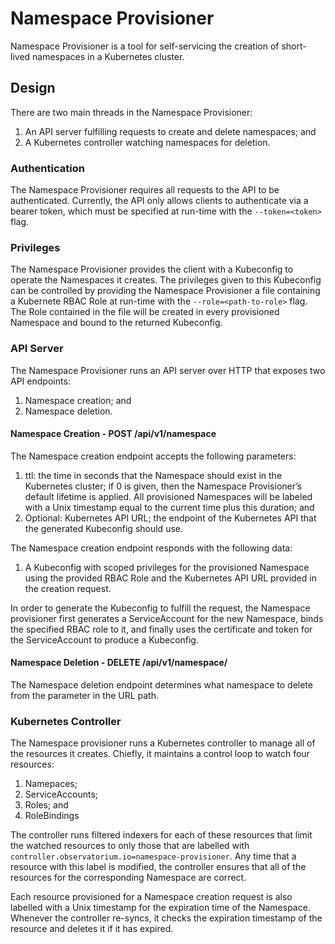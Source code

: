 # Namespace Provisioner

Namespace Provisioner is a tool for self-servicing the creation of short-lived namespaces in a Kubernetes cluster.

## Design

There are two main threads in the Namespace Provisioner:
1. An API server fulfilling requests to create and delete namespaces; and
1. A Kubernetes controller watching namespaces for deletion.

### Authentication

The Namespace Provisioner requires all requests to the API to be authenticated.
Currently, the API only allows clients to authenticate via a bearer token, which must be specified at run-time with the `--token=<token>` flag.

### Privileges

The Namespace Provisioner provides the client with a Kubeconfig to operate the Namespaces it creates.
The privileges given to this Kubeconfig can be controlled by providing the Namespace Provisioner a file containing a Kubernete RBAC Role at run-time with the `--role=<path-to-role>` flag.
The Role contained in the file will be created in every provisioned Namespace and bound to the returned Kubeconfig. 

### API Server

The Namespace Provisioner runs an API server over HTTP that exposes two API endpoints:
1. Namespace creation; and
1. Namespace deletion.

#### Namespace Creation - POST /api/v1/namespace

The Namespace creation endpoint accepts the following parameters:
1. ttl: the time in seconds that the Namespace should exist in the Kubernetes cluster; if 0 is given, then the Namespace Provisioner’s default lifetime is applied.
All provisioned Namespaces will be labeled with a Unix timestamp equal to the current time plus this duration; and
1. Optional: Kubernetes API URL; the endpoint of the Kubernetes API that the generated Kubeconfig should use.

The Namespace creation endpoint responds with the following data:
1. A Kubeconfig with scoped privileges for the provisioned Namespace using the provided RBAC Role and the Kubernetes API URL provided in the creation request.

In order to generate the Kubeconfig to fulfill the request, the Namespace provisioner first generates a ServiceAccount for the new Namespace, binds the specified RBAC role to it, and finally uses the certificate and token for the ServiceAccount to produce a Kubeconfig.

#### Namespace Deletion - DELETE /api/v1/namespace/<name>

The Namespace deletion endpoint determines what namespace to delete from the parameter in the URL path.

### Kubernetes Controller
The Namespace provisioner runs a Kubernetes controller to manage all of the resources it creates. Chiefly, it maintains a control loop to watch four resources:
1. Namepaces;
1. ServiceAccounts;
1. Roles; and
1. RoleBindings

The controller runs filtered indexers for each of these resources that limit the watched resources to only those that are labelled with `controller.observatorium.io=namespace-provisioner`.
Any time that a resource with this label is modified, the controller ensures that all of the resources for the corresponding Namespace are correct.

Each resource provisioned for a Namespace creation request is also labelled with a Unix timestamp for the expiration time of the Namespace.
Whenever the controller re-syncs, it checks the expiration timestamp of the resource and deletes it if it has expired.
